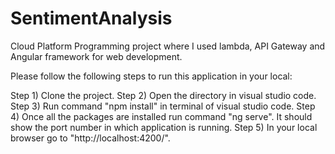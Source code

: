 # SentimentAnalysis
Cloud Platform Programming project where I used lambda, API Gateway and Angular framework for web development.


Please follow the following steps to run this application in your local:

Step 1) Clone the project.
Step 2) Open the directory in visual studio code.
Step 3) Run command "npm install" in terminal of visual studio code.
Step 4) Once all the packages are installed run command "ng serve". It should show the port number in which application is running.
Step 5) In your local browser go to "http://localhost:4200/". 
